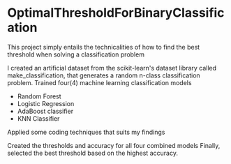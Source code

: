 # OptimalThresholdForBinaryClassification
This project simply entails the technicalities of how to find the best threshold when solving a classification problem

I created an artificial dataset from the scikit-learn's dataset library called make_classification, that generates a random n-class classification problem.
Trained four(4) machine learning classification models
- Random Forest
- Logistic Regression
- AdaBoost classifier
- KNN Classifier

Applied some coding techniques that suits my findings

Created the thresholds and accuracy for all four combined models
Finally, selected the best threshold based on the highest accuracy.
